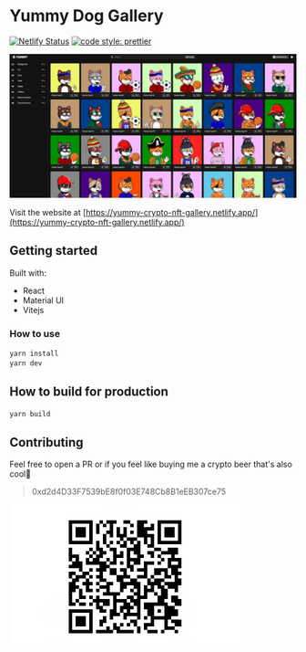 # Yummy Dog Gallery

<!-- [START badges] -->

[![Netlify Status](https://api.netlify.com/api/v1/badges/fb324810-5979-47ba-8499-b189a5618eaf/deploy-status)](https://app.netlify.com/sites/yummy-crypto-nft-gallery/deploys)
[![code style: prettier](https://img.shields.io/badge/code_style-prettier-ff69b4.svg?style=flat-square)](https://github.com/prettier/prettier)

<!-- [END badges] -->

![banner](banner.png)

Visit the website at [https://yummy-crypto-nft-gallery.netlify.app/](https://yummy-crypto-nft-gallery.netlify.app/)

## Getting started

Built with:

- React
- Material UI
- Vitejs

### How to use

```sh
yarn install
yarn dev
```

## How to build for production

```sh
yarn build
```

## Contributing

Feel free to open a PR or if you feel like buying me a crypto beer that's also cool🍻

> 0xd2d4D33F7539bE8f0f03E748Cb8B1eEB307ce75

![Account QR](../donate.png)
